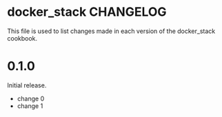 # docker_stack CHANGELOG

This file is used to list changes made in each version of the docker_stack cookbook.

# 0.1.0

Initial release.

- change 0
- change 1

